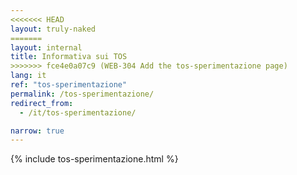 ```yaml
---
<<<<<<< HEAD
layout: truly-naked
=======
layout: internal
title: Informativa sui TOS
>>>>>>> fce4e0a07c9 (WEB-304 Add the tos-sperimentazione page)
lang: it
ref: "tos-sperimentazione"
permalink: /tos-sperimentazione/
redirect_from:
  - /it/tos-sperimentazione/

narrow: true
---
```


{% include tos-sperimentazione.html %}
